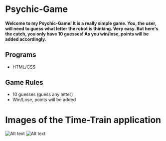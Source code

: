 # Psychic-Game

#### Welcome to my Psychic-Game! It is a really simple game. You, the user, will need to guess what letter the robot is thinking. Very easy. But here's the catch, you only have 10 guesses! As you win/lose, points will be added accordingly.

## Programs
* HTML/CSS

## Game Rules
* 10 guesses (guess any letter)
* Win/Lose, points will be added


# Images of the Time-Train application
![Alt text](/images/psychicWin.png)
![Alt text](/images/psychicLose.png)